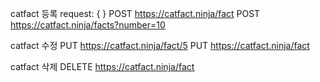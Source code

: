 <!-- TODO -->
catfact 등록
request: {
}
POST https://catfact.ninja/fact
POST https://catfact.ninja/facts?number=10

catfact 수정
PUT https://catfact.ninja/fact/5
PUT https://catfact.ninja/fact

catfact 삭제
DELETE https://catfact.ninja/fact